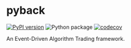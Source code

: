 # pyback

[![PyPI version](https://badge.fury.io/py/pyback.svg)](https://badge.fury.io/py/pyback)
![Python package](https://github.com/shawnlinxl/pyback/workflows/Python%20package/badge.svg)
[![codecov](https://codecov.io/gh/shawnlinxl/pyback/branch/master/graph/badge.svg)](https://codecov.io/gh/shawnlinxl/pyback)

An Event-Driven Algorithm Trading framework.
